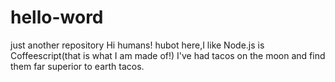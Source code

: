 # hello-word
just another repository
Hi humans!
hubot here,I like Node.js is Coffeescript(that is what I am made of!)
I've had tacos on the moon and find them far superior to earth tacos.
